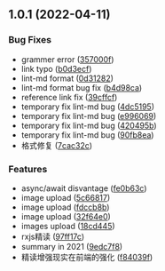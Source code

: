 ## 1.0.1 (2022-04-11)


### Bug Fixes

* grammer error ([357000f](https://github.com/Trojan0523/weekly_notes/commit/357000fb8a4f473c8bbbbe07407ec994dddd9be0))
* link typo ([b0d3ecf](https://github.com/Trojan0523/weekly_notes/commit/b0d3ecf7f0d833277d6489df6c9e6a3fdbc5ca32))
* lint-md format ([0d31282](https://github.com/Trojan0523/weekly_notes/commit/0d31282ca4f6c45c8c53edb382d837e699023d7c))
* lint-md format bug fix ([b4d98ca](https://github.com/Trojan0523/weekly_notes/commit/b4d98ca47c7a1afa8ca2f2c113fd3d4a9cd6c6a4))
* reference link fix ([39cffcf](https://github.com/Trojan0523/weekly_notes/commit/39cffcf72c7c45c9b89556be820de5aac7fe0873))
* temporary fix lint-md bug ([4dc5195](https://github.com/Trojan0523/weekly_notes/commit/4dc51952738bc3c67a035abcd8c3e5a224d61ad5))
* temporary fix lint-md bug ([e996069](https://github.com/Trojan0523/weekly_notes/commit/e996069716fdd985e3bc6f5c124fccadad03c827))
* temporary fix lint-md bug ([420495b](https://github.com/Trojan0523/weekly_notes/commit/420495bbd9296790bea6df21389eb01dc09df9f7))
* temporary fix lint-md bug ([90fb8ea](https://github.com/Trojan0523/weekly_notes/commit/90fb8ea65578b7753c37bc472194bab84ff42420))
* 格式修复 ([7cac32c](https://github.com/Trojan0523/weekly_notes/commit/7cac32c12d99d3f43280139c173d1ceba4a8113a))


### Features

* async/await disvantage ([fe0b63c](https://github.com/Trojan0523/weekly_notes/commit/fe0b63c49b0a436eeb7f2baa089db0775c3e3262))
* image upload ([5c66817](https://github.com/Trojan0523/weekly_notes/commit/5c6681773f281851b834530ce37c17a6cc6d304a))
* image upload ([fdccb8b](https://github.com/Trojan0523/weekly_notes/commit/fdccb8b15c4faf2a5203003c47cc14b111c0a2fd))
* image upload ([32f64e0](https://github.com/Trojan0523/weekly_notes/commit/32f64e0d9aed10c1423e6348bd698980d4cc9cfe))
* images upload ([18cd445](https://github.com/Trojan0523/weekly_notes/commit/18cd4457f3047203d7194ae13e87631257760c92))
* rxjs精读 ([97ff17c](https://github.com/Trojan0523/weekly_notes/commit/97ff17c259458e67ef69c4afa88882ca57a2d258))
* summary in 2021 ([9edc7f8](https://github.com/Trojan0523/weekly_notes/commit/9edc7f826037f306c9c493399d74e793b94eecfd))
* 精读增强现实在前端的强化 ([f84039f](https://github.com/Trojan0523/weekly_notes/commit/f84039f2e86bd5da4709ad0df05d1a7ab0ad9e30))




